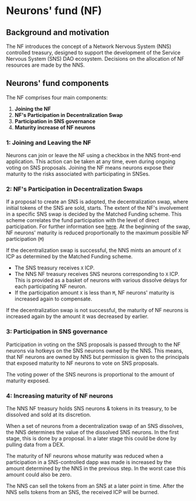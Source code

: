 # Neurons' fund (NF)

## Background and motivation

The NF introduces the concept of a Network Nervous System (NNS) controlled treasury, designed to support the development of the Service Nervous System (SNS) DAO ecosystem. Decisions on the allocation of NF resources are made by the NNS.

## Neurons' fund components

The NF comprises four main components:
1. **Joining the NF**
2. **NF's Participation in Decentralization Swap**
3. **Participation in SNS governance**
4. **Maturity increase of NF neurons**

### 1: Joining and Leaving the NF

Neurons can join or leave the NF using a checkbox in the NNS front-end application. This action can be taken at any time, even during ongoing voting on SNS proposals. Joining the NF means neurons expose their maturity to the risks associated with participating in SNSes.

### 2: NF's Participation in Decentralization Swaps

If a proposal to create an SNS is adopted, the decentralization swap, where initial tokens of the SNS are sold, starts. 
The extent of the NF's involvement in a specific SNS swap is decided by the Matched Funding scheme. This scheme correlates the fund participation with the level of direct participation. For further information see [here](https://wiki.internetcomputer.org/wiki/Matched_Funding). At the beginning of the swap, NF neurons' maturity is reduced proportionally to the maximum possible NF participation (`M`)

If the decentralization swap is successful, the NNS mints an amount of `X` ICP as determined by the Matched Funding scheme. 
  * The SNS treasury receives `X` ICP.
  * The NNS NF treasury receives SNS neurons corresponding to `X` ICP. This is provided as a basket of neurons with various dissolve delays for each participating NF neuron.
  * If the participation amount `X` is less than `M`, NF neurons' maturity is increased again to compensate.

If the decentralization swap is not successful, the maturity of NF neurons is increased again by the amount it was decreased by earlier.

### 3: Participation in SNS governance

Participation in voting on the SNS proposals is passed through to the NF neurons via hotkeys on the SNS neurons owned by the NNS. This means, that NF neurons are owned by NNS but permission is given to the principals that exposed maturity to NF neurons to vote on SNS proposals.

The voting power of the SNS neurons is proportional to the amount of maturity exposed.

### 4: Increasing maturity of NF neurons

The NNS NF treasury holds SNS neurons & tokens in its treasury, to be dissolved and sold at its discretion.

When a set of neurons from a decentralization swap of an SNS dissolves, the NNS determines the value of the dissolved SNS neurons. In the first stage, this is done by a proposal. In a later stage this could be done by pulling data from a DEX.

The maturity of NF neurons whose maturity was reduced when a participation in a SNS-controlled dapp was made is increased by the amount determined by the NNS in the previous step. In the worst case this amount could also be zero.

The NNS can sell the tokens from an SNS at a later point in time. After the NNS sells tokens from an SNS, the received ICP will be burned.
